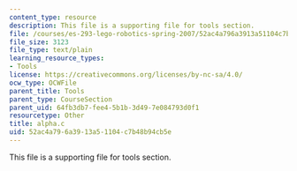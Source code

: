 ```yaml
---
content_type: resource
description: This file is a supporting file for tools section.
file: /courses/es-293-lego-robotics-spring-2007/52ac4a796a3913a51104c7b48b94cb5e_alpha.c
file_size: 3123
file_type: text/plain
learning_resource_types:
- Tools
license: https://creativecommons.org/licenses/by-nc-sa/4.0/
ocw_type: OCWFile
parent_title: Tools
parent_type: CourseSection
parent_uid: 64fb3db7-fee4-5b1b-3d49-7e084793d0f1
resourcetype: Other
title: alpha.c
uid: 52ac4a79-6a39-13a5-1104-c7b48b94cb5e
---
```

This file is a supporting file for tools section.